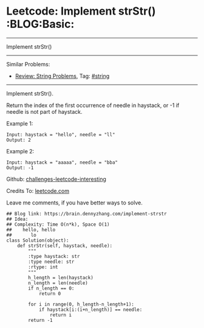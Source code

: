 # Leetcode: Implement strStr()     :BLOG:Basic:


---

Implement strStr()  

---

Similar Problems:  
-   [Review: String Problems](https://brain.dennyzhang.com/review-string), Tag: [#string](https://brain.dennyzhang.com/tag/string)

---

Implement strStr().  

Return the index of the first occurrence of needle in haystack, or -1 if needle is not part of haystack.  

Example 1:  

    Input: haystack = "hello", needle = "ll"
    Output: 2

Example 2:  

    Input: haystack = "aaaaa", needle = "bba"
    Output: -1

Github: [challenges-leetcode-interesting](https://github.com/DennyZhang/challenges-leetcode-interesting/tree/master/implement-strstr)  

Credits To: [leetcode.com](https://leetcode.com/problems/implement-strstr/description/)  

Leave me comments, if you have better ways to solve.  

    ## Blog link: https://brain.dennyzhang.com/implement-strstr
    ## Idea:
    ## Complexity: Time O(n*k), Space O(1)
    ##    hello, hello
    ##       lo
    class Solution(object):
        def strStr(self, haystack, needle):
            """
            :type haystack: str
            :type needle: str
            :rtype: int
            """
            h_length = len(haystack)
            n_length = len(needle)
            if n_length == 0:
                return 0
    
            for i in range(0, h_length-n_length+1):
                if haystack[i:(i+n_length)] == needle:
                    return i
            return -1